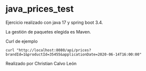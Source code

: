 # java_prices_test

Ejercicio realizado con java 17 y spring boot 3.4.

La gestión de paquetes elegida es Maven.

Curl de ejemplo
```
curl "http://localhost:8080/api/prices?brandId=1&productId=35455&applicationDate=2020-06-14T16:00:00"  
```

Realizado por Christian Calvo León